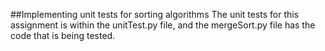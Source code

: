 ##Implementing unit tests for sorting algorithms
The unit tests for this assignment is within the unitTest.py file, and the mergeSort.py file has the code that is being tested.